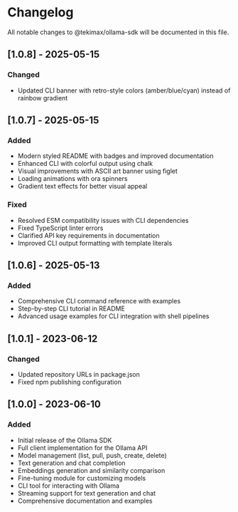 # Changelog

All notable changes to @tekimax/ollama-sdk will be documented in this file.

## [1.0.8] - 2025-05-15

### Changed
- Updated CLI banner with retro-style colors (amber/blue/cyan) instead of rainbow gradient

## [1.0.7] - 2025-05-15

### Added
- Modern styled README with badges and improved documentation
- Enhanced CLI with colorful output using chalk
- Visual improvements with ASCII art banner using figlet
- Loading animations with ora spinners
- Gradient text effects for better visual appeal

### Fixed
- Resolved ESM compatibility issues with CLI dependencies
- Fixed TypeScript linter errors
- Clarified API key requirements in documentation
- Improved CLI output formatting with template literals

## [1.0.6] - 2025-05-13

### Added
- Comprehensive CLI command reference with examples
- Step-by-step CLI tutorial in README
- Advanced usage examples for CLI integration with shell pipelines

## [1.0.1] - 2023-06-12

### Changed
- Updated repository URLs in package.json
- Fixed npm publishing configuration

## [1.0.0] - 2023-06-10

### Added
- Initial release of the Ollama SDK
- Full client implementation for the Ollama API
- Model management (list, pull, push, create, delete)
- Text generation and chat completion
- Embeddings generation and similarity comparison
- Fine-tuning module for customizing models
- CLI tool for interacting with Ollama
- Streaming support for text generation and chat
- Comprehensive documentation and examples 